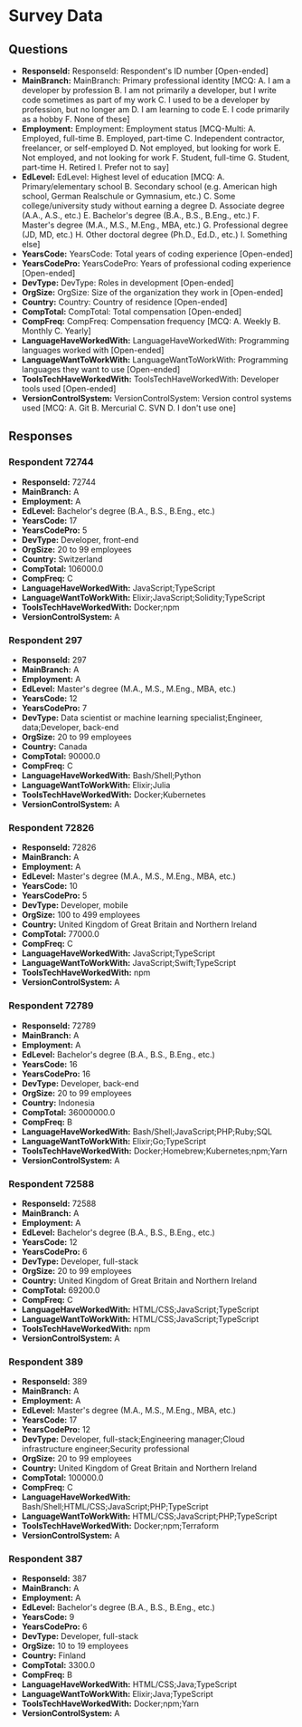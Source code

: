 # Survey Data

## Questions

- **ResponseId:** ResponseId: Respondent's ID number [Open-ended]
- **MainBranch:** MainBranch: Primary professional identity [MCQ: A. I am a developer by profession B. I am not primarily a developer, but I write code sometimes as part of my work C. I used to be a developer by profession, but no longer am D. I am learning to code E. I code primarily as a hobby F. None of these]
- **Employment:** Employment: Employment status [MCQ-Multi: A. Employed, full-time B. Employed, part-time C. Independent contractor, freelancer, or self-employed D. Not employed, but looking for work E. Not employed, and not looking for work F. Student, full-time G. Student, part-time H. Retired I. Prefer not to say]
- **EdLevel:** EdLevel: Highest level of education [MCQ: A. Primary/elementary school B. Secondary school (e.g. American high school, German Realschule or Gymnasium, etc.) C. Some college/university study without earning a degree D. Associate degree (A.A., A.S., etc.) E. Bachelor's degree (B.A., B.S., B.Eng., etc.) F. Master's degree (M.A., M.S., M.Eng., MBA, etc.) G. Professional degree (JD, MD, etc.) H. Other doctoral degree (Ph.D., Ed.D., etc.) I. Something else]
- **YearsCode:** YearsCode: Total years of coding experience [Open-ended]
- **YearsCodePro:** YearsCodePro: Years of professional coding experience [Open-ended]
- **DevType:** DevType: Roles in development [Open-ended]
- **OrgSize:** OrgSize: Size of the organization they work in [Open-ended]
- **Country:** Country: Country of residence [Open-ended]
- **CompTotal:** CompTotal: Total compensation [Open-ended]
- **CompFreq:** CompFreq: Compensation frequency [MCQ: A. Weekly B. Monthly C. Yearly]
- **LanguageHaveWorkedWith:** LanguageHaveWorkedWith: Programming languages worked with [Open-ended]
- **LanguageWantToWorkWith:** LanguageWantToWorkWith: Programming languages they want to use [Open-ended]
- **ToolsTechHaveWorkedWith:** ToolsTechHaveWorkedWith: Developer tools used [Open-ended]
- **VersionControlSystem:** VersionControlSystem: Version control systems used [MCQ: A. Git B. Mercurial C. SVN D. I don't use one]

## Responses

### Respondent 72744

- **ResponseId:** 72744
- **MainBranch:** A
- **Employment:** A
- **EdLevel:** Bachelor's degree (B.A., B.S., B.Eng., etc.)
- **YearsCode:** 17
- **YearsCodePro:** 5
- **DevType:** Developer, front-end
- **OrgSize:** 20 to 99 employees
- **Country:** Switzerland
- **CompTotal:** 106000.0
- **CompFreq:** C
- **LanguageHaveWorkedWith:** JavaScript;TypeScript
- **LanguageWantToWorkWith:** Elixir;JavaScript;Solidity;TypeScript
- **ToolsTechHaveWorkedWith:** Docker;npm
- **VersionControlSystem:** A

### Respondent 297

- **ResponseId:** 297
- **MainBranch:** A
- **Employment:** A
- **EdLevel:** Master's degree (M.A., M.S., M.Eng., MBA, etc.)
- **YearsCode:** 12
- **YearsCodePro:** 7
- **DevType:** Data scientist or machine learning specialist;Engineer, data;Developer, back-end
- **OrgSize:** 20 to 99 employees
- **Country:** Canada
- **CompTotal:** 90000.0
- **CompFreq:** C
- **LanguageHaveWorkedWith:** Bash/Shell;Python
- **LanguageWantToWorkWith:** Elixir;Julia
- **ToolsTechHaveWorkedWith:** Docker;Kubernetes
- **VersionControlSystem:** A

### Respondent 72826

- **ResponseId:** 72826
- **MainBranch:** A
- **Employment:** A
- **EdLevel:** Master's degree (M.A., M.S., M.Eng., MBA, etc.)
- **YearsCode:** 10
- **YearsCodePro:** 5
- **DevType:** Developer, mobile
- **OrgSize:** 100 to 499 employees
- **Country:** United Kingdom of Great Britain and Northern Ireland
- **CompTotal:** 77000.0
- **CompFreq:** C
- **LanguageHaveWorkedWith:** JavaScript;TypeScript
- **LanguageWantToWorkWith:** JavaScript;Swift;TypeScript
- **ToolsTechHaveWorkedWith:** npm
- **VersionControlSystem:** A

### Respondent 72789

- **ResponseId:** 72789
- **MainBranch:** A
- **Employment:** A
- **EdLevel:** Bachelor's degree (B.A., B.S., B.Eng., etc.)
- **YearsCode:** 16
- **YearsCodePro:** 16
- **DevType:** Developer, back-end
- **OrgSize:** 20 to 99 employees
- **Country:** Indonesia
- **CompTotal:** 36000000.0
- **CompFreq:** B
- **LanguageHaveWorkedWith:** Bash/Shell;JavaScript;PHP;Ruby;SQL
- **LanguageWantToWorkWith:** Elixir;Go;TypeScript
- **ToolsTechHaveWorkedWith:** Docker;Homebrew;Kubernetes;npm;Yarn
- **VersionControlSystem:** A

### Respondent 72588

- **ResponseId:** 72588
- **MainBranch:** A
- **Employment:** A
- **EdLevel:** Bachelor's degree (B.A., B.S., B.Eng., etc.)
- **YearsCode:** 12
- **YearsCodePro:** 6
- **DevType:** Developer, full-stack
- **OrgSize:** 20 to 99 employees
- **Country:** United Kingdom of Great Britain and Northern Ireland
- **CompTotal:** 69200.0
- **CompFreq:** C
- **LanguageHaveWorkedWith:** HTML/CSS;JavaScript;TypeScript
- **LanguageWantToWorkWith:** HTML/CSS;JavaScript;TypeScript
- **ToolsTechHaveWorkedWith:** npm
- **VersionControlSystem:** A

### Respondent 389

- **ResponseId:** 389
- **MainBranch:** A
- **Employment:** A
- **EdLevel:** Master's degree (M.A., M.S., M.Eng., MBA, etc.)
- **YearsCode:** 17
- **YearsCodePro:** 12
- **DevType:** Developer, full-stack;Engineering manager;Cloud infrastructure engineer;Security professional
- **OrgSize:** 20 to 99 employees
- **Country:** United Kingdom of Great Britain and Northern Ireland
- **CompTotal:** 100000.0
- **CompFreq:** C
- **LanguageHaveWorkedWith:** Bash/Shell;HTML/CSS;JavaScript;PHP;TypeScript
- **LanguageWantToWorkWith:** HTML/CSS;JavaScript;PHP;TypeScript
- **ToolsTechHaveWorkedWith:** Docker;npm;Terraform
- **VersionControlSystem:** A

### Respondent 387

- **ResponseId:** 387
- **MainBranch:** A
- **Employment:** A
- **EdLevel:** Bachelor's degree (B.A., B.S., B.Eng., etc.)
- **YearsCode:** 9
- **YearsCodePro:** 6
- **DevType:** Developer, full-stack
- **OrgSize:** 10 to 19 employees
- **Country:** Finland
- **CompTotal:** 3300.0
- **CompFreq:** B
- **LanguageHaveWorkedWith:** HTML/CSS;Java;TypeScript
- **LanguageWantToWorkWith:** Elixir;Java;TypeScript
- **ToolsTechHaveWorkedWith:** Docker;npm;Yarn
- **VersionControlSystem:** A

